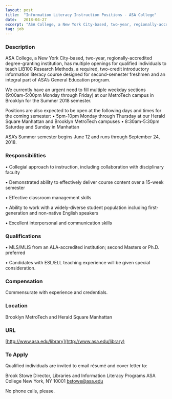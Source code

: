 ```yaml
---
layout: post
title:  "Information Literacy Instruction Positions - ASA College"
date:   2018-04-27
excerpt: "ASA College, a New York City-based, two-year, regionally-accredited degree-granting institution, has multiple openings for qualified individuals to teach LIB100 Research Methods, a required, two-credit introductory information literacy course designed for second-semester freshmen and an integral part of ASA’s General Education program. We currently have an urgent need to fill multiple..."
tag: job
---
```


### Description   

ASA College, a New York City-based, two-year, regionally-accredited degree-granting institution, has multiple openings for qualified individuals to teach LIB100 Research Methods, a required, two-credit introductory information literacy course designed for second-semester freshmen and an integral part of ASA’s General Education program. 

We currently have an urgent need to fill multiple weekday sections (9:00am-5:00pm Monday through Friday) at our MetroTech campus in Brooklyn for the Summer 2018 semester.

Positions are also expected to be open at the following days and times for the coming semester:
•	5pm-10pm Monday through Thursday at our Herald Square Manhattan and Brooklyn MetroTech campuses
•	8:30am-5:30pm Saturday and Sunday in Manhattan

ASA’s Summer semester begins June 12 and runs through September 24, 2018.



### Responsibilities   


• 	Collegial approach to instruction, including collaboration with disciplinary faculty

• 	Demonstrated ability to effectively deliver course content over a 15-week semester

• 	Effective classroom management skills

• 	Ability to work with a widely-diverse student population including first-generation and non-native English speakers

• 	Excellent interpersonal and communication skills



### Qualifications   


• 	MLS/MLIS from an ALA-accredited institution; second Masters or Ph.D. preferred

• 	Candidates with ESL/ELL teaching experience will be given special consideration.


### Compensation   

Commensurate with experience and credentials.


### Location   

Brooklyn MetroTech and Herald Square Manhattan


### URL   

[http://www.asa.edu/library](http://www.asa.edu/library)

### To Apply   

Qualified individuals are invited to email résumé and cover letter to:
 
Brook Stowe
Director, Libraries and Information Literacy Programs
ASA College
New York, NY 10001
bstowe@asa.edu

No phone calls, please. 







